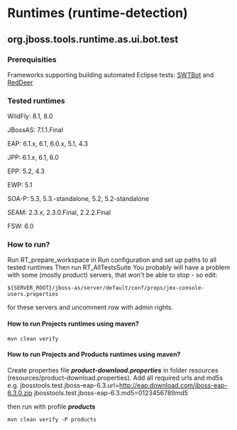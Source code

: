 # Runtimes (runtime-detection)
## org.jboss.tools.runtime.as.ui.bot.test
### Prerequisities
Frameworks supporting building automated Eclipse tests: [SWTBot](https://wiki.eclipse.org/SWTBot#Update_Sites) and
[RedDeer](https://github.com/jboss-reddeer/reddeer/wiki/Installation)

### Tested runtimes
WildFly: 8.1, 8.0

JBossAS: 7.1.1.Final

EAP: 6.1.x, 6.1, 6.0.x, 5.1, 4.3

JPP: 6.1.x, 6.1, 6.0

EPP: 5.2, 4.3

EWP: 5.1

SOA-P: 5.3, 5.3.-standalone, 5.2, 5.2-standalone

SEAM: 2.3.x, 2.3.0.Final, 2.2.2.Final

FSW: 6.0

### How to run?
Run RT_prepare_workspace in Run configuration and set up paths to all tested runtimes
Then run RT_AllTestsSuite
You probably will have a problem with some (mostly product) servers, that won't be able to stop - so edit:

	${SERVER_ROOT}/jboss-as/server/default/conf/props/jmx-console-users.properties

for these servers and uncomment row with admin rights.
    
#### How to run Projects runtimes using maven?
	mvn clean verify

#### How to run Projects and Products runtimes using maven?

Create properties file ***product-download.properties*** in folder resources (resources/product-download.properties).
Add all required urls and md5s
e.g.
	jbosstools.test.jboss-eap-6.3.url=http://eap.download.com/jboss-eap-6.3.0.zip
	jbosstools.test.jboss-eap-6.3.md5=0123456789md5
	
then run with profile ***products***

	mvn clean verify -P products
